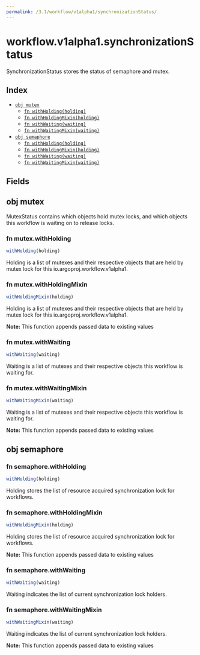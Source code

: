 ```yaml
---
permalink: /3.1/workflow/v1alpha1/synchronizationStatus/
---
```


# workflow.v1alpha1.synchronizationStatus

SynchronizationStatus stores the status of semaphore and mutex.

## Index

* [`obj mutex`](#obj-mutex)
  * [`fn withHolding(holding)`](#fn-mutexwithholding)
  * [`fn withHoldingMixin(holding)`](#fn-mutexwithholdingmixin)
  * [`fn withWaiting(waiting)`](#fn-mutexwithwaiting)
  * [`fn withWaitingMixin(waiting)`](#fn-mutexwithwaitingmixin)
* [`obj semaphore`](#obj-semaphore)
  * [`fn withHolding(holding)`](#fn-semaphorewithholding)
  * [`fn withHoldingMixin(holding)`](#fn-semaphorewithholdingmixin)
  * [`fn withWaiting(waiting)`](#fn-semaphorewithwaiting)
  * [`fn withWaitingMixin(waiting)`](#fn-semaphorewithwaitingmixin)

## Fields

## obj mutex

MutexStatus contains which objects hold  mutex locks, and which objects this workflow is waiting on to release locks.

### fn mutex.withHolding

```ts
withHolding(holding)
```

Holding is a list of mutexes and their respective objects that are held by mutex lock for this io.argoproj.workflow.v1alpha1.

### fn mutex.withHoldingMixin

```ts
withHoldingMixin(holding)
```

Holding is a list of mutexes and their respective objects that are held by mutex lock for this io.argoproj.workflow.v1alpha1.

**Note:** This function appends passed data to existing values

### fn mutex.withWaiting

```ts
withWaiting(waiting)
```

Waiting is a list of mutexes and their respective objects this workflow is waiting for.

### fn mutex.withWaitingMixin

```ts
withWaitingMixin(waiting)
```

Waiting is a list of mutexes and their respective objects this workflow is waiting for.

**Note:** This function appends passed data to existing values

## obj semaphore



### fn semaphore.withHolding

```ts
withHolding(holding)
```

Holding stores the list of resource acquired synchronization lock for workflows.

### fn semaphore.withHoldingMixin

```ts
withHoldingMixin(holding)
```

Holding stores the list of resource acquired synchronization lock for workflows.

**Note:** This function appends passed data to existing values

### fn semaphore.withWaiting

```ts
withWaiting(waiting)
```

Waiting indicates the list of current synchronization lock holders.

### fn semaphore.withWaitingMixin

```ts
withWaitingMixin(waiting)
```

Waiting indicates the list of current synchronization lock holders.

**Note:** This function appends passed data to existing values